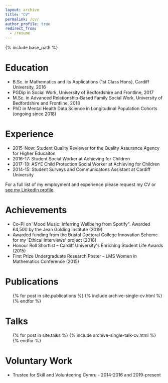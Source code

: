 ```yaml
---
layout: archive
title: "CV"
permalink: /cv/
author_profile: true
redirect_from:
  - /resume
---
```


{% include base_path %}

Education
======
* B.Sc. in Mathematics and its Applications (1st Class Hons), Cardiff University, 2016
* PGDip in Social Work, University of Bedfordshire and Frontline, 2017
* M.Sc. in Advanced Relationship-Based Family Social Work, University of Bedfordshire and Frontline, 2018
* PhD in Mental Health Data Science in Longitudinal Population Cohorts (ongoing since 2018)

Experience
======
* 2015-Now: Student Quality Reviewer for the Quality Assurance Agency for Higher Educaiton
* 2016-17: Student Social Worker at Achieving for Children
* 2017-18: ASYE Child Protection Social Worker at Achieving for Children
* 2014-15: Student Surveys and Communicatons Assistant at Cardiff University

For a full list of my employment and experience please request my CV or [see my LinkedIn profile](https://www.linkedin.com/in/ninadicara/). 

Achievements
======
* Co-PI on 'Mood Music: Inferring Wellbeing from Spotify". Awarded £4,500 by the Jean Golding Institute (2019)
* Awarded funding from the Bristol Doctoral College Innovation Scheme for my 'Ethical Interviews' project (2018)
* Honour Roll Shortlist – Cardiff University's Enriching Student Life Awards (2015)
* First Prize Undergraduate Research Poster – LMS Women in Mathematics Conference (2015)

Publications
======
  <ul>{% for post in site.publications %}
    {% include archive-single-cv.html %}
  {% endfor %}</ul>
  
Talks
======
  <ul>{% for post in site.talks %}
    {% include archive-single-talk-cv.html %}
  {% endfor %}</ul>

Voluntary Work
======
* Trustee for Skill and Volunteering Cymru - 2014-2016 and 2019-present
